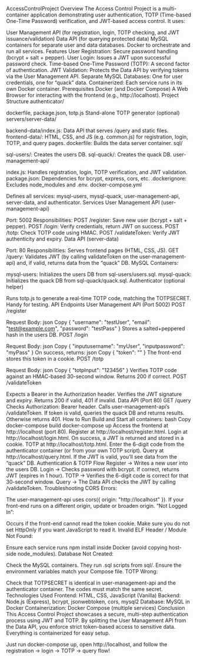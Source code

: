 AccessControlProject
Overview
The Access Control Project is a multi-container application demonstrating user authentication, TOTP (Time-based One-Time Password) verification, and JWT-based access control. It uses:

User Management API (for registration, login, TOTP checking, and JWT issuance/validation)
Data API (for querying protected data)
MySQL containers for separate user and data databases.
Docker to orchestrate and run all services.
Features
User Registration: Secure password handling (bcrypt + salt + pepper).
User Login: Issues a JWT upon successful password check.
Time-based One-Time Password (TOTP): A second factor of authentication.
JWT Validation: Protects the Data API by verifying tokens via the User Management API.
Separate MySQL Databases: One for user credentials, one for “quack” data.
Containerized: Each service runs in its own Docker container.
Prerequisites
Docker (and Docker Compose)
A Web Browser for interacting with the frontend (e.g., http://localhost).
Project Structure
authenticator/

dockerfile, package.json, totp.js
Stand-alone TOTP generator (optional)
servers/server-data/

backend-data/index.js: Data API that serves /query and static files.
frontend-data/: HTML, CSS, and JS (e.g. common.js) for registration, login, TOTP, and query pages.
dockerfile: Builds the data server container.
sql/

sql-users/: Creates the users DB.
sql-quack/: Creates the quack DB.
user-management-api/

index.js: Handles registration, login, TOTP verification, and JWT validation.
package.json: Dependencies for bcrypt, express, cors, etc.
.dockerignore: Excludes node_modules and .env.
docker-compose.yml

Defines all services: mysql-users, mysql-quack, user-management-api, server-data, and authenticator.
Services
User Management API (user-management-api)

Port: 5002
Responsibilities:
POST /register: Save new user (bcrypt + salt + pepper).
POST /login: Verify credentials, return JWT on success.
POST /totp: Check TOTP code using HMAC.
POST /validateToken: Verify JWT authenticity and expiry.
Data API (server-data)

Port: 80
Responsibilities:
Serves frontend pages (HTML, CSS, JS).
GET /query: Validates JWT (by calling validateToken on the user-management-api) and, if valid, returns data from the “quack” DB.
MySQL Containers:

mysql-users: Initializes the users DB from sql-users/users.sql.
mysql-quack: Initializes the quack DB from sql-quack/quack.sql.
Authenticator (optional helper)

Runs totp.js to generate a real-time TOTP code, matching the TOTPSECRET. Handy for testing.
API Endpoints
User Management API (Port 5002)
POST /register

Request Body:
json
Copy
{
  "username": "testUser",
  "email": "test@example.com",
  "password": "testPass"
}
Stores a salted+peppered hash in the users DB.
POST /login

Request Body:
json
Copy
{
  "inputusername": "myUser",
  "inputpassword": "myPass"
}
On success, returns:
json
Copy
{ "token": "<JWT>" }
The front-end stores this token in a cookie.
POST /totp

Request Body:
json
Copy
{ "totpInput": "123456" }
Verifies TOTP code against an HMAC-based 30-second window. Returns 200 if correct.
POST /validateToken

Expects a Bearer <token> in the Authorization header.
Verifies the JWT signature and expiry. Returns 200 if valid, 401 if invalid.
Data API (Port 80)
GET /query
Checks Authorization: Bearer <token> header.
Calls user-management-api’s /validateToken.
If token is valid, queries the quack DB and returns results. Otherwise returns 401.
How to Run
Build and Start all containers:
bash
Copy
docker-compose build
docker-compose up
Access the frontend at http://localhost (port 80).
Register at http://localhost/register.html.
Login at http://localhost/login.html.
On success, a JWT is returned and stored in a cookie.
TOTP at http://localhost/totp.html.
Enter the 6-digit code from the authenticator container (or from your own TOTP script).
Query at http://localhost/query.html.
If the JWT is valid, you’ll see data from the “quack” DB.
Authentication & TOTP Flow
Register → Writes a new user into the users DB.
Login → Checks password with bcrypt. If correct, returns JWT (expires in 1 hour).
TOTP → Verifies the 6-digit code is correct for that 30-second window.
Query → The Data API checks the JWT by calling /validateToken.
Troubleshooting
CORS Errors:

The user-management-api uses cors({ origin: "http://localhost" }). If your front-end runs on a different origin, update or broaden origin.
“Not Logged In”:

Occurs if the front-end cannot read the token cookie. Make sure you do not set HttpOnly if you want JavaScript to read it.
Invalid ELF Header / Module Not Found:

Ensure each service runs npm install inside Docker (avoid copying host-side node_modules).
Database Not Created:

Check the MySQL containers. They run .sql scripts from sql/. Ensure the environment variables match your Compose file.
TOTP Wrong:

Check that TOTPSECRET is identical in user-management-api and the authenticator container. The codes must match the same secret.
Technologies Used
Frontend: HTML, CSS, JavaScript (Vanilla)
Backend: Node.js (Express), bcrypt, jsonwebtoken, cors, mysql2
Database: MySQL in Docker
Containerization: Docker Compose (multiple services)
Conclusion
This Access Control Project showcases a secure, multi-step authentication process using JWT and TOTP. By splitting the User Management API from the Data API, you enforce strict token-based access to sensitive data. Everything is containerized for easy setup.

Just run docker-compose up, open http://localhost, and follow the registration → login → TOTP → query flow!
